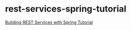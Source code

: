 # rest-services-spring-tutorial
[Building REST Services with Spring Tutorial](https://spring.io/guides/tutorials/rest/)
